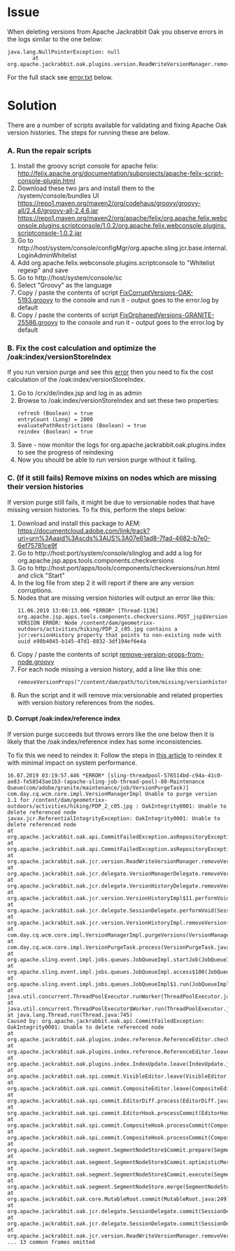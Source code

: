 # Issue
When deleting versions from Apache Jackrabbit Oak you observe errors in the logs similar to the one below:
```
java.lang.NullPointerException: null
        at org.apache.jackrabbit.oak.plugins.version.ReadWriteVersionManager.removeVersion(ReadWriteVersionManager.java:210)
```
For the full stack see [error.txt](#file-error-txt) below.

# Solution
There are a number of scripts available for validating and fixing Apache Oak version histories.  The steps for running these are below.  
### A. Run the repair scripts
1. Install the groovy script console for apache felix: http://felix.apache.org/documentation/subprojects/apache-felix-script-console-plugin.html
2. Download these two jars and install them to the /system/console/bundles UI
https://repo1.maven.org/maven2/org/codehaus/groovy/groovy-all/2.4.6/groovy-all-2.4.6.jar
https://repo1.maven.org/maven2/org/apache/felix/org.apache.felix.webconsole.plugins.scriptconsole/1.0.2/org.apache.felix.webconsole.plugins.scriptconsole-1.0.2.jar
3. Go to  http://host/system/console/configMgr/org.apache.sling.jcr.base.internal.LoginAdminWhitelist
4. Add org.apache.felix.webconsole.plugins.scriptconsole to "Whitelist regexp" and save
5. Go to http://host/system/console/sc
6. Select "Groovy" as the language
7. Copy / paste the contents of script [FixCorruptVersions-OAK-5193.groovy](#file-fixcorruptversions-oak-5193-groovy) to the console and run it - output goes to the error.log by default
8. Copy / paste the contents of script [FixOrphanedVersions-GRANITE-25586.groovy](#file-fixorphanedversions-granite-25586-groovy) to the console and run it - output goes to the error.log by default

### B. Fix the cost calculation and optimize the /oak:index/versionStoreIndex
If you run version purge and see this [error](#file-purge-query-error-txt) then you need to fix the cost calculation of the /oak:index/versionStoreIndex.
1. Go to /crx/de/index.jsp and log in as admin
2. Browse to /oak:index/versionStoreIndex and set these two properties:
    ```
    refresh (Boolean) = true
    entryCount (Long) = 2000
    evaluatePathRestrictions (Boolean) = true
    reindex (Boolean) = true
    ```
3. Save - now monitor the logs for org.apache.jackrabbit.oak.plugins.index to see the progress of reindexing
4. Now you should be able to run version purge without it failing.

### C. (If it still fails) Remove mixins on nodes which are missing their version histories
If version purge still fails, it might be due to versionable nodes that have missing version histories.  To fix this, perform the steps below:
1. Download and install this package to AEM: https://documentcloud.adobe.com/link/track?uri=urn%3Aaaid%3Ascds%3AUS%3A07e61ad8-7fad-4682-b7e0-6ef75781ce9f
2. Go to http://host:port/system/console/slinglog and add a log for org.apache.jsp.apps.tools.components.checkversions
3. Go to http://host:port/apps/tools/components/checkversions/run.html and click "Start"
4. In the log file from step 2 it will report if there are any version corruptions.
5. Nodes that are missing version histories will output an error like this:
   ```
   11.06.2019 13:08:13.006 *ERROR* [Thread-1136] org.apache.jsp.apps.tools.components.checkversions.POST_jsp$VersionCheckThread VERSION ERROR: Node /content/dam/geometrixx-outdoors/activities/hiking/PDP_2_c05.jpg contains a jcr:versionHistory property that points to non-existing node with uuid e98b4045-b145-47d1-8832-3df194ef6e4a
   ```
6. Copy / paste the contents of script [remove-version-props-from-node.groovy](#file-remove-version-props-from-node-groovy)
7. For each node missing a version history, add a line like this one:
    ```
    removeVersionProps("/content/dam/path/to/item/missing/versionhistory/example.pdf")
    ```
8. Run the script and it will remove mix:versionable and related properties with version history references from the nodes.

#### D. Corrupt /oak:index/reference index
If version purge succeeds but throws errors like the one below then it is likely that the /oak:index/reference index has some inconsistencies.

To fix this we need to reindex it:
Follow the steps in [this article](https://helpx.adobe.com/experience-manager/kb/how-to-reindex-a-synchronous-AEM-index-AEM-Oak.html) to reindex it with minimal impact on system performance.
```
16.07.2019 03:19:57.446 *ERROR* [sling-threadpool-576514bd-c94a-41c0-ae83-fe58543ae1b3-(apache-sling-job-thread-pool)-80-Maintenance Queue(com/adobe/granite/maintenance/job/VersionPurgeTask)] com.day.cq.wcm.core.impl.VersionManagerImpl Unable to purge version 1.1 for /content/dam/geometrixx-outdoors/activities/hiking/PDP_2_c05.jpg : OakIntegrity0001: Unable to delete referenced node
javax.jcr.ReferentialIntegrityException: OakIntegrity0001: Unable to delete referenced node
at org.apache.jackrabbit.oak.api.CommitFailedException.asRepositoryException(CommitFailedException.java:235)
at org.apache.jackrabbit.oak.api.CommitFailedException.asRepositoryException(CommitFailedException.java:212)
at org.apache.jackrabbit.oak.jcr.version.ReadWriteVersionManager.removeVersion(ReadWriteVersionManager.java:243)
at org.apache.jackrabbit.oak.jcr.delegate.VersionManagerDelegate.removeVersion(VersionManagerDelegate.java:226)
at org.apache.jackrabbit.oak.jcr.delegate.VersionHistoryDelegate.removeVersion(VersionHistoryDelegate.java:209)
at org.apache.jackrabbit.oak.jcr.version.VersionHistoryImpl$11.performVoid(VersionHistoryImpl.java:240)
at org.apache.jackrabbit.oak.jcr.delegate.SessionDelegate.performVoid(SessionDelegate.java:274)
at org.apache.jackrabbit.oak.jcr.version.VersionHistoryImpl.removeVersion(VersionHistoryImpl.java:236)
at com.day.cq.wcm.core.impl.VersionManagerImpl.purgeVersions(VersionManagerImpl.java:504)
at com.day.cq.wcm.core.impl.VersionPurgeTask.process(VersionPurgeTask.java:121)
at org.apache.sling.event.impl.jobs.queues.JobQueueImpl.startJob(JobQueueImpl.java:293)
at org.apache.sling.event.impl.jobs.queues.JobQueueImpl.access$100(JobQueueImpl.java:60)
at org.apache.sling.event.impl.jobs.queues.JobQueueImpl$1.run(JobQueueImpl.java:229)
at java.util.concurrent.ThreadPoolExecutor.runWorker(ThreadPoolExecutor.java:1142)
at java.util.concurrent.ThreadPoolExecutor$Worker.run(ThreadPoolExecutor.java:617)
at java.lang.Thread.run(Thread.java:745)
Caused by: org.apache.jackrabbit.oak.api.CommitFailedException: OakIntegrity0001: Unable to delete referenced node
at org.apache.jackrabbit.oak.plugins.index.reference.ReferenceEditor.checkReferentialIntegrity(ReferenceEditor.java:340)
at org.apache.jackrabbit.oak.plugins.index.reference.ReferenceEditor.leave(ReferenceEditor.java:187)
at org.apache.jackrabbit.oak.plugins.index.IndexUpdate.leave(IndexUpdate.java:329)
at org.apache.jackrabbit.oak.spi.commit.VisibleEditor.leave(VisibleEditor.java:63)
at org.apache.jackrabbit.oak.spi.commit.CompositeEditor.leave(CompositeEditor.java:74)
at org.apache.jackrabbit.oak.spi.commit.EditorDiff.process(EditorDiff.java:56)
at org.apache.jackrabbit.oak.spi.commit.EditorHook.processCommit(EditorHook.java:55)
at org.apache.jackrabbit.oak.spi.commit.CompositeHook.processCommit(CompositeHook.java:61)
at org.apache.jackrabbit.oak.spi.commit.CompositeHook.processCommit(CompositeHook.java:61)
at org.apache.jackrabbit.oak.segment.SegmentNodeStore$Commit.prepare(SegmentNodeStore.java:604)
at org.apache.jackrabbit.oak.segment.SegmentNodeStore$Commit.optimisticMerge(SegmentNodeStore.java:634)
at org.apache.jackrabbit.oak.segment.SegmentNodeStore$Commit.execute(SegmentNodeStore.java:690)
at org.apache.jackrabbit.oak.segment.SegmentNodeStore.merge(SegmentNodeStore.java:334)
at org.apache.jackrabbit.oak.core.MutableRoot.commit(MutableRoot.java:249)
at org.apache.jackrabbit.oak.jcr.delegate.SessionDelegate.commit(SessionDelegate.java:347)
at org.apache.jackrabbit.oak.jcr.delegate.SessionDelegate.commit(SessionDelegate.java:372)
at org.apache.jackrabbit.oak.jcr.version.ReadWriteVersionManager.removeVersion(ReadWriteVersionManager.java:239)
... 13 common frames omitted
```
